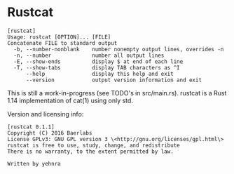 <h1>Rustcat</h1>

```
[rustcat]
Usage: rustcat [OPTION]... [FILE]
Concatenate FILE to standard output
  -b, --number-nonblank    number nonempty output lines, overrides -n
  -n, --number             number all output lines
  -E, --show-ends          display $ at end of each line
  -T, --show-tabs          display TAB characters as ^I
      --help               display this help and exit
	  --version            output version information and exit
```

This is still a work-in-progress (see TODO's in src/main.rs).
rustcat is a Rust 1.14 implementation of cat(1) using only std.

Version and licensing info:

```
[rustcat 0.1.1]
Copyright (C) 2016 Baerlabs
License GPLv3: GNU GPL version 3 \<http://gnu.org/licenses/gpl.html\>
rustcat is free to use, study, change, and redistribute
There is no warranty, to the extent permitted by law.

Written by yehnra

```
